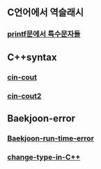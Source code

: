## C언어에서 역슬래시 
### [printf문에서 특수문자들](https://m.blog.naver.com/angelcorean/220804530449)
## C++syntax
### [cin-cout](https://starrykss.tistory.com/750)
### [cin-cout2](https://coding-factory.tistory.com/479)
## Baekjoon-error
### [Baekjoon-run-time-error](https://www.secmem.org/blog/2020/09/19/rte/)
### [change-type-in-C++](https://mynameisdabin.tistory.com/20)